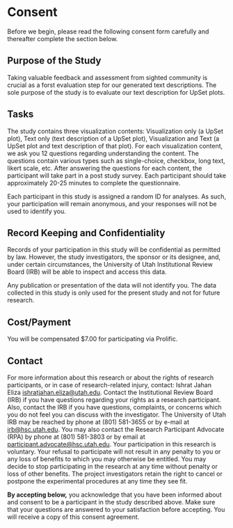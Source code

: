 # Consent

Before we begin, please read the following consent form carefully and thereafter complete the section below.

## Purpose of the Study
Taking valuable feedback and assessment from sighted community is crucial as a forst evaluation step for our generated text descriptions. The sole purpose of the study is to evaluate our text description for UpSet plots.

## Tasks
The study contains three visualization contents: Visualization only (a UpSet plot), Text only (text description of a UpSet plot), Visualization and Text (a UpSet plot and text description of that plot). For each visualization content, we ask you 12 questions regarding understanding the content. The questions contain various types such as single-choice, checkbox, long text, likert scale, etc. After answering the questions for each content, the participant will take part in a post study survey. Each participant should take approximately 20-25 minutes to complete the questionnaire.

Each participant in this study is assigned a random ID for analyses. As such, your participation will remain anonymous, and your responses will not be used to identify you.

## Record Keeping and Confidentiality

Records of your participation in this study will be confidential as permitted by law. However, the study investigators, the sponsor or its designee, and, under certain circumstances, the University of Utah Institutional Review Board (IRB) will be able to inspect and access this data.

Any publication or presentation of the data will not identify you. The data collected in this study is only used for the present study and not for future research.

## Cost/Payment
You will be compensated $7.00 for participating via Prolific.

## Contact
For more information about this research or about the rights of research participants, or in case of research-related injury, contact: Ishrat Jahan Eliza [ishratjahan.eliza@utah.edu](ishratjahan.eliza@utah.edu). Contact the Institutional Review Board (IRB) if you have questions regarding your rights as a research participant. Also, contact the IRB if you have questions, complaints, or concerns which you do
not feel you can discuss with the investigator. The University of Utah IRB may be reached by phone at (801) 581-3655 or by e-mail at [irb@hsc.utah.edu](irb@hsc.utah.edu). You may also contact the Research Participant Advocate (RPA) by phone at (801) 581-3803 or by email at
[participant.advocate@hsc.utah.edu](participant.advocate@hsc.utah.edu). Your participation in this research is voluntary. Your refusal to participate will not result in any penalty to you or any loss of benefits to which you may otherwise be entitled. You may decide to stop participating in the research at any time without penalty or loss of other benefits. The project investigators retain the right to cancel or postpone the experimental procedures at any time they see fit.

**By accepting below,** you acknowledge that you have been informed about and consent to be a participant in the
study described above. Make sure that your questions are answered to your satisfaction before
accepting. You will receive a copy of this consent agreement.